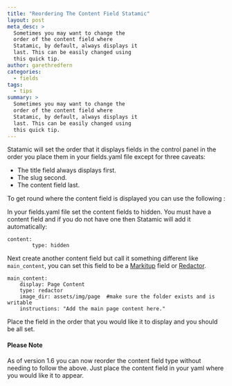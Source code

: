 ```yaml
---
title: "Reordering The Content Field Statamic"
layout: post
meta_desc: >
  Sometimes you may want to change the
  order of the content field where
  Statamic, by default, always displays it
  last. This can be easily changed using
  this quick tip.
author: garethredfern
categories:
  - fields
tags:
  - tips
summary: >
  Sometimes you may want to change the
  order of the content field where
  Statamic, by default, always displays it
  last. This can be easily changed using
  this quick tip.
---
```


Statamic will set the order that it displays fields in the control panel in the order you place them in your fields.yaml file except for three caveats:

- The title field always displays first.
- The slug second.
- The content field last.

To get round where the content field is displayed you can use the following :

In your fields.yaml file set the content fields to hidden. You must have a content field and if you do not have one then Statamic will add it automatically:

~~~.language-markup
content:
		type: hidden
~~~

Next create another content field but call it something different like `main_content`, you can set this field to be a [Markitup](http://statamic.com/learn/documentation/fieldtypes/markitup) field or [Redactor](http://statamic.com/learn/documentation/fieldtypes/redactor).

~~~.language-markup
main_content:
	display: Page Content
	type: redactor
	image_dir: assets/img/page  #make sure the folder exists and is writable
	instructions: "Add the main page content here."
~~~

Place the field in the order that you would like it to display and you should be all set.

#### Please Note
As of version 1.6 you can now reorder the content field type without needing to follow the above. Just place the content field in your yaml where you would like it to appear.
